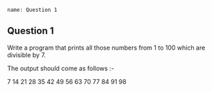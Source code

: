 ```ngMeta
name: Question 1
```

## Question 1

Write a program that prints all those numbers from 1 to 100  which are divisible by 7.


The output should come as follows :-


7
14
21
28
35
42
49
56
63
70
77
84
91
98



